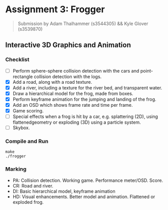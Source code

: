Assignment 3: Frogger
=====================

> Submission by Adam Thalhammer (s3544305) && Kyle Glover (s3539870)

Interactive 3D Graphics and Animation
-------------------------------------

### Checklist
- [ ] Perform sphere-sphere collision detection with the cars and point-rectangle collision detection with the logs.
- [x] Add a road, along with a road texture.
- [x] Add a river, including a texture for the river bed, and transparent water.
- [x] Draw a hierarchical model for the frog, made from boxes.
- [x] Perform keyframe animation for the jumping and landing of the frog.
- [x] Add an OSD which shows frame rate and time per frame.
- [x] Game scoring.
- [ ] Special effects when a frog is hit by a car, e.g. splattering (2D), using flattenedgeometry or exploding (3D) using a particle system.
- [ ] Skybox.

### Compile and Run
    make
    ./frogger

### Marking
* PA: Collision detection. Working game. Performance meter/OSD. Score.
* CR: Road and river.
* DI: Basic hierarchical model, keyframe animation
* HD: Visual enhancements. Better model and animation. Flattened or exploded frog.

